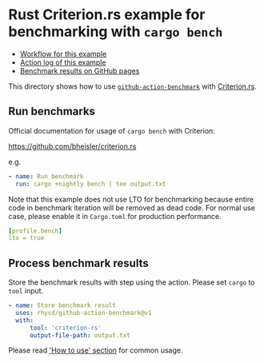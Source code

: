 # Rust Criterion.rs example for benchmarking with `cargo bench`

-   [Workflow for this example](../../.github/workflows/rust.yml)
-   [Action log of this example](TODO)
-   [Benchmark results on GitHub pages](https://rhysd.github.io/github-action-benchmark/dev/bench/)

This directory shows how to use [`github-action-benchmark`](https://github.com/rhysd/github-action-benchmark)
with [Criterion.rs](https://github.com/bheisler/criterion.rs).

## Run benchmarks

Official documentation for usage of `cargo bench` with Criterion:

https://github.com/bheisler/criterion.rs

e.g.

```yaml
- name: Run benchmark
  run: cargo +nightly bench | tee output.txt
```

Note that this example does not use LTO for benchmarking because entire code in benchmark iteration
will be removed as dead code. For normal use case, please enable it in `Cargo.toml` for production
performance.

```yaml
[profile.bench]
lto = true
```

## Process benchmark results

Store the benchmark results with step using the action. Please set `cargo` to `tool` input.

```yaml
- name: Store benchmark result
  uses: rhysd/github-action-benchmark@v1
  with:
      tool: 'criterion-rs'
      output-file-path: output.txt
```

Please read ['How to use' section](https://github.com/rhysd/github-action-benchmark#how-to-use) for common usage.

